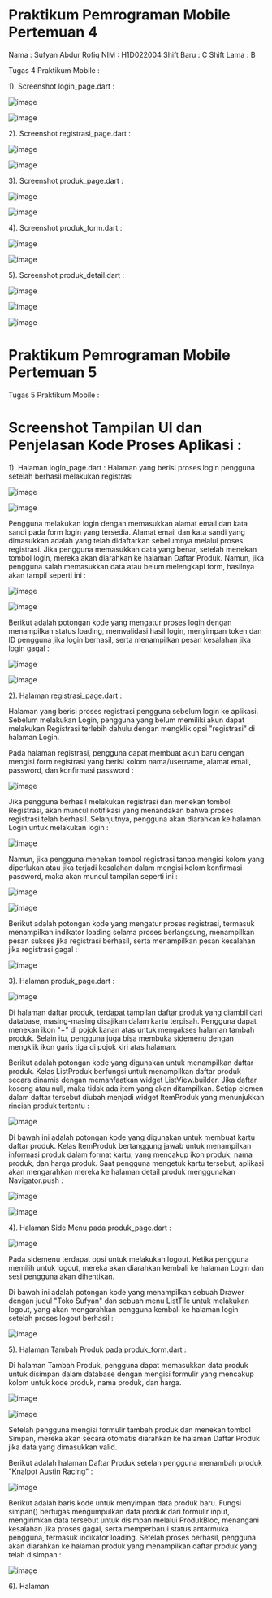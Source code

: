 # Praktikum Pemrograman Mobile Pertemuan 4

Nama    : Sufyan Abdur Rofiq
NIM     : H1D022004
Shift Baru  : C
Shift Lama  : B

Tugas 4 Praktikum Mobile :

1). Screenshot login_page.dart :

![image](https://github.com/user-attachments/assets/026218ad-5560-45f3-b6b9-77cc331528d3)

![image](https://github.com/user-attachments/assets/135c2c7c-b7f0-49a4-8265-7d04f0f8de63)

2). Screenshot registrasi_page.dart :

![image](https://github.com/user-attachments/assets/17a64306-b3ab-4073-958b-e6d518c4cb72)

![image](https://github.com/user-attachments/assets/f315908d-eb78-4b77-9d62-6621b038f060)

3). Screenshot produk_page.dart :

![image](https://github.com/user-attachments/assets/8ee501fc-1a5a-4e6e-83be-be36f3b74ea2)

![image](https://github.com/user-attachments/assets/abc38b02-8cb7-4526-a4bc-f6f7077490ed)

4). Screenshot produk_form.dart :

![image](https://github.com/user-attachments/assets/3a5368e0-acb2-4768-84a1-f9c33a93a851)

![image](https://github.com/user-attachments/assets/eb4ebc04-0156-4892-a956-9455ed3124e8)

5). Screenshot produk_detail.dart :

![image](https://github.com/user-attachments/assets/15502542-ed95-4c13-9729-056a55f5ee01)

![image](https://github.com/user-attachments/assets/ece1f2a8-5beb-46d6-a3ef-2b58eee21262)

![image](https://github.com/user-attachments/assets/676c894a-9d77-46b1-8e2e-5fe9e71630a1)

# Praktikum Pemrograman Mobile Pertemuan 5

Tugas 5 Praktikum Mobile :

# Screenshot Tampilan UI dan Penjelasan Kode Proses Aplikasi :

1). Halaman login_page.dart :
Halaman yang berisi proses login pengguna setelah berhasil melakukan registrasi

![image](https://github.com/user-attachments/assets/4dece7ca-471b-4cb3-99aa-e1d36dd94a1c)

![image](https://github.com/user-attachments/assets/45377e17-602c-41c7-ab71-96b5973a8feb)

Pengguna melakukan login dengan memasukkan alamat email dan kata sandi pada form login yang tersedia. Alamat email dan kata sandi yang dimasukkan adalah yang telah didaftarkan sebelumnya melalui proses registrasi. Jika pengguna memasukkan data yang benar, setelah menekan tombol login, mereka akan diarahkan ke halaman Daftar Produk. Namun, jika pengguna salah memasukkan data atau belum melengkapi form, hasilnya akan tampil seperti ini :

![image](https://github.com/user-attachments/assets/4ea6e11f-788f-45be-a650-20cd3827671a)

![image](https://github.com/user-attachments/assets/02017c2a-a0ef-4a03-ac7e-2b66476ed326)

Berikut adalah potongan kode yang mengatur proses login dengan menampilkan status loading, memvalidasi hasil login, menyimpan token dan ID pengguna jika login berhasil, serta menampilkan pesan kesalahan jika login gagal :

![image](https://github.com/user-attachments/assets/0add8a12-45b8-4db6-86cb-bb3844461890)

![image](https://github.com/user-attachments/assets/52aa5423-2f53-4049-8e84-167c84285113)

2). Halaman registrasi_page.dart :

Halaman yang berisi proses registrasi pengguna sebelum login ke aplikasi.
Sebelum melakukan Login, pengguna yang belum memiliki akun dapat melakukan Registrasi terlebih dahulu dengan mengklik opsi "registrasi" di halaman Login.

Pada halaman registrasi, pengguna dapat membuat akun baru dengan mengisi form registrasi yang berisi kolom nama/username, alamat email, password, dan konfirmasi password :

![image](https://github.com/user-attachments/assets/ad27dcbc-bcce-47e3-9181-a9d9b0516c35)

Jika pengguna berhasil melakukan registrasi dan menekan tombol Registrasi, akan muncul notifikasi yang menandakan bahwa proses registrasi telah berhasil. Selanjutnya, pengguna akan diarahkan ke halaman Login untuk melakukan login :

![image](https://github.com/user-attachments/assets/04799b63-fcff-4f6f-85c3-91f2a9e02525)

Namun, jika pengguna menekan tombol registrasi tanpa mengisi kolom yang diperlukan atau jika terjadi kesalahan dalam mengisi kolom konfirmasi password, maka akan muncul tampilan seperti ini :

![image](https://github.com/user-attachments/assets/f9e902c2-f140-42ea-b699-00d393b9815f)

![image](https://github.com/user-attachments/assets/db79ec22-354e-4ed6-9c5c-2211050bf4d5)

Berikut adalah potongan kode yang mengatur proses registrasi, termasuk menampilkan indikator loading selama proses berlangsung, menampilkan pesan sukses jika registrasi berhasil, serta menampilkan pesan kesalahan jika registrasi gagal :

![image](https://github.com/user-attachments/assets/bf768299-5db9-435f-bc5e-7461cae576c2)

3). Halaman produk_page.dart :

![image](https://github.com/user-attachments/assets/8d015961-a893-4ba7-b83e-27b7f694ae4f)

Di halaman daftar produk, terdapat tampilan daftar produk yang diambil dari database, masing-masing disajikan dalam kartu terpisah. Pengguna dapat menekan ikon "+" di pojok kanan atas untuk mengakses halaman tambah produk. Selain itu, pengguna juga bisa membuka sidemenu dengan mengklik ikon garis tiga di pojok kiri atas halaman.

Berikut adalah potongan kode yang digunakan untuk menampilkan daftar produk. Kelas ListProduk berfungsi untuk menampilkan daftar produk secara dinamis dengan memanfaatkan widget ListView.builder. Jika daftar kosong atau null, maka tidak ada item yang akan ditampilkan. Setiap elemen dalam daftar tersebut diubah menjadi widget ItemProduk yang menunjukkan rincian produk tertentu :

![image](https://github.com/user-attachments/assets/4287bebe-9755-46c8-a065-acdc0dc31149)

Di bawah ini adalah potongan kode yang digunakan untuk membuat kartu daftar produk. Kelas ItemProduk bertanggung jawab untuk menampilkan informasi produk dalam format kartu, yang mencakup ikon produk, nama produk, dan harga produk. Saat pengguna mengetuk kartu tersebut, aplikasi akan mengarahkan mereka ke halaman detail produk menggunakan Navigator.push :

![image](https://github.com/user-attachments/assets/4173faa2-c643-42a6-86f4-cfc668188ea2)

![image](https://github.com/user-attachments/assets/4ebbb3be-27fd-4d90-a492-9b8652ec10d0)

4). Halaman Side Menu pada produk_page.dart :

![image](https://github.com/user-attachments/assets/db0cdf86-0fbf-485d-9309-66c38b7ccd2a)

Pada sidemenu terdapat opsi untuk melakukan logout. Ketika pengguna memilih untuk logout, mereka akan diarahkan kembali ke halaman Login dan sesi pengguna akan dihentikan.

Di bawah ini adalah potongan kode yang menampilkan sebuah Drawer dengan judul "Toko Sufyan" dan sebuah menu ListTile untuk melakukan logout, yang akan mengarahkan pengguna kembali ke halaman login setelah proses logout berhasil :

![image](https://github.com/user-attachments/assets/f31ef974-adee-4244-b885-a35d40fe26f2)

5). Halaman Tambah Produk pada produk_form.dart :

Di halaman Tambah Produk, pengguna dapat memasukkan data produk untuk disimpan dalam database dengan mengisi formulir yang mencakup kolom untuk kode produk, nama produk, dan harga.

![image](https://github.com/user-attachments/assets/328213c0-0b14-4948-981d-fe1aceea22ec)

![image](https://github.com/user-attachments/assets/63ac11c7-3ecb-46ca-ad06-1f6ebfbd69ab)

Setelah pengguna mengisi formulir tambah produk dan menekan tombol Simpan, mereka akan secara otomatis diarahkan ke halaman Daftar Produk jika data yang dimasukkan valid.

Berikut adalah halaman Daftar Produk setelah pengguna menambah produk "Knalpot Austin Racing" :

![image](https://github.com/user-attachments/assets/df749b48-2ca7-4260-889a-16c71d990ced)

Berikut adalah baris kode untuk menyimpan data produk baru. Fungsi simpan() bertugas mengumpulkan data produk dari formulir input, mengirimkan data tersebut untuk disimpan melalui ProdukBloc, menangani kesalahan jika proses gagal, serta memperbarui status antarmuka pengguna, termasuk indikator loading. Setelah proses berhasil, pengguna akan diarahkan ke halaman produk yang menampilkan daftar produk yang telah disimpan :

![image](https://github.com/user-attachments/assets/93a0eb93-780a-4430-8353-491dc8f1ec42)

6). Halaman 



































